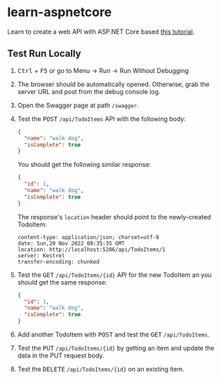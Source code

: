 # learn-aspnetcore

Learn to create a web API with ASP.NET Core based [this tutorial](https://learn.microsoft.com/en-us/aspnet/core/tutorials/first-web-api?view=aspnetcore-7.0&tabs=visual-studio-code).

## Test Run Locally

1. <kbd>Ctrl</kbd> + <kbd>F5</kbd> or go to Menu -> Run -> Run Without Debugging
2. The browser should be automatically opened. Otherwise, grab the server URL and post from the debug console log.
3. Open the Swagger page at path `/swagger`.
4. Test the <kbd>POST</kbd> `/api/TodoItems` API with the following body:

    ```json
    {
      "name": "walk dog",
      "isComplete": true
    }
    ```

    You should get the following similar response:

    ```json
    {
      "id": 1,
      "name": "walk dog",
      "isComplete": true
    }
    ```

    The response's `location` header should point to the newly-created TodoItem:

    ```headers
    content-type: application/json; charset=utf-8 
    date: Sun,20 Nov 2022 08:35:35 GMT 
    location: http://localhost:5206/api/TodoItems/1 
    server: Kestrel 
    transfer-encoding: chunked 
    ```

5. Test the <kbd>GET</kbd> `/api/TodoItems/{id}` API for the new TodoItem an you should get the same response:

    ```json
    {
      "id": 1,
      "name": "walk dog",
      "isComplete": true
    }
    ```

6. Add another TodoItem with <kbd>POST</kbd> and test the <kbd>GET</kbd> `/api/TodoItems`.
7. Test the <kbd>PUT</kbd> `/api/TodoItems/{id}` by getting an item and update the data in the PUT request body.
8. Test the <kbd>DELETE</kbd> `/api/TodoItems/{id}` on an existing item.
